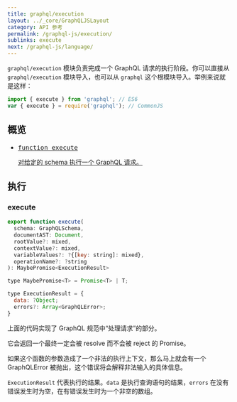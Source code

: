 ```yaml
---
title: graphql/execution
layout: ../_core/GraphQLJSLayout
category: API 参考
permalink: /graphql-js/execution/
sublinks: execute
next: /graphql-js/language/
---
```


`graphql/execution` 模块负责完成一个 GraphQL 请求的执行阶段。你可以直接从 `graphql/execution` 模块导入，也可以从 `graphql` 这个根模块导入。举例来说就是这样：

```js
import { execute } from 'graphql'; // ES6
var { execute } = require('graphql'); // CommonJS
```

## 概览

<ul class="apiIndex">
  <li>
    <a href="#execute">
      <pre>function execute</pre>
      对给定的 schema 执行一个 GraphQL 请求。
    </a>
  </li>
</ul>

## 执行

### execute

```js
export function execute(
  schema: GraphQLSchema,
  documentAST: Document,
  rootValue?: mixed,
  contextValue?: mixed,
  variableValues?: ?{[key: string]: mixed},
  operationName?: ?string
): MaybePromise<ExecutionResult>

type MaybePromise<T> = Promise<T> | T;

type ExecutionResult = {
  data: ?Object;
  errors?: Array<GraphQLError>;
}
```

上面的代码实现了 GraphQL 规范中“处理请求”的部分。

它会返回一个最终一定会被 resolve 而不会被 reject 的 Promise。

如果这个函数的参数造成了一个非法的执行上下文，那么马上就会有一个 GraphQLError 被抛出，这个错误将会解释非法输入的具体信息。

`ExecutionResult` 代表执行的结果。`data` 是执行查询语句的结果，`errors` 在没有错误发生时为空，在有错误发生时为一个非空的数组。

